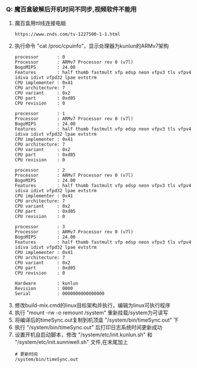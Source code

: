 
### Q: 魔百盒破解后开机时间不同步,视频软件不能用

1. 魔百盒用ttl线连接电脑
    ```
    https://www.znds.com/tv-1227500-1-1.html
    ```
2. 执行命令 "cat /proc/cpuinfo"，显示处理器为kunlun的ARMv7架构
    ```
    processor       : 0
    Processor       : ARMv7 Processor rev 0 (v7l)
    BogoMIPS        : 24.00
    Features        : half thumb fastmult vfp edsp neon vfpv3 tls vfpv4 idiva idivt vfpd32 lpae evtstrm
    CPU implementer : 0x41
    CPU architecture: 7
    CPU variant     : 0x2
    CPU part        : 0xd05
    CPU revision    : 0
    
    processor       : 1
    Processor       : ARMv7 Processor rev 0 (v7l)
    BogoMIPS        : 24.00
    Features        : half thumb fastmult vfp edsp neon vfpv3 tls vfpv4 idiva idivt vfpd32 lpae evtstrm
    CPU implementer : 0x41
    CPU architecture: 7
    CPU variant     : 0x2
    CPU part        : 0xd05
    CPU revision    : 0
    
    processor       : 2
    Processor       : ARMv7 Processor rev 0 (v7l)
    BogoMIPS        : 24.00
    Features        : half thumb fastmult vfp edsp neon vfpv3 tls vfpv4 idiva idivt vfpd32 lpae evtstrm
    CPU implementer : 0x41
    CPU architecture: 7
    CPU variant     : 0x2
    CPU part        : 0xd05
    CPU revision    : 0
    
    processor       : 3
    Processor       : ARMv7 Processor rev 0 (v7l)
    BogoMIPS        : 24.00
    Features        : half thumb fastmult vfp edsp neon vfpv3 tls vfpv4 idiva idivt vfpd32 lpae evtstrm
    CPU implementer : 0x41
    CPU architecture: 7
    CPU variant     : 0x2
    CPU part        : 0xd05
    CPU revision    : 0
    
    Hardware        : kunlun
    Revision        : 0000
    Serial          : 0000000000000000
    ```
3. 修改build-mix.cmd的linux目标架构并执行，编辑为linux可执行程序
4. 执行 "mount -rw -o remount /system" 重新挂载/system为可读写 
5. 将编译后的timeSync.out复制到机顶盒 "/system/bin/timeSync.out" 下
6. 执行 "/system/bin/timeSync.out" 后打印日志系统时间更新成功
7. 设置开机自启动脚本，修改 "/system/etc/init.kunlun.sh" 和 "/system/etc/init.sunniwell.sh" 文件,在末尾加上
    ```
    # 更新时间
    /system/bin/timeSync.out
    ```